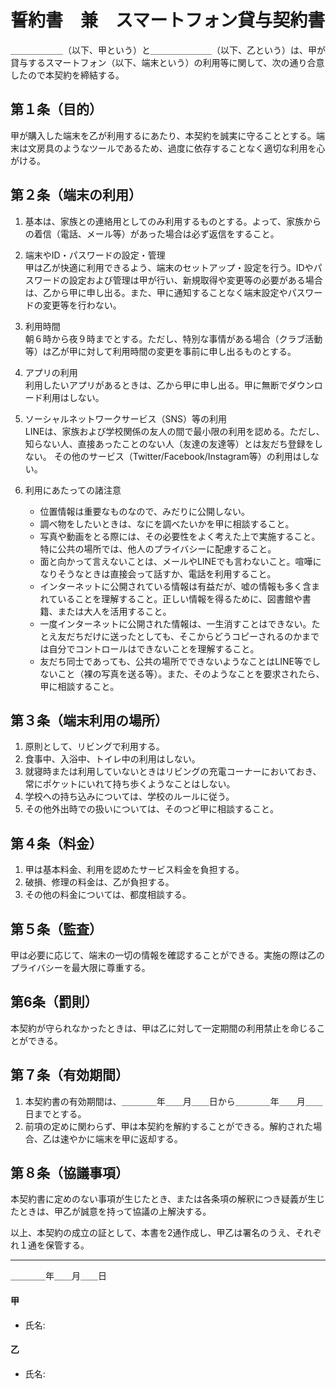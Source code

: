 # 誓約書　兼　スマートフォン貸与契約書

＿＿＿＿＿＿（以下、甲という）と＿＿＿＿＿＿＿（以下、乙という）は、甲が貸与するスマートフォン（以下、端末という）の利用等に関して、次の通り合意したので本契約を締結する。

## 第１条（目的）
甲が購入した端末を乙が利用するにあたり、本契約を誠実に守ることとする。端末は文房具のようなツールであるため、過度に依存することなく適切な利用を心がける。

## 第２条（端末の利用）
1. 基本は、家族との連絡用としてのみ利用するものとする。よって、家族からの着信（電話、メール等）があった場合は必ず返信をすること。

2. 端末やID・パスワードの設定・管理  
甲は乙が快適に利用できるよう、端末のセットアップ・設定を行う。IDやパスワードの設定および管理は甲が行い、新規取得や変更等の必要がある場合は、乙から甲に申し出る。また、甲に通知することなく端末設定やパスワードの変更等を行わない。

3. 利用時間  
朝６時から夜９時までとする。ただし、特別な事情がある場合（クラブ活動等）は乙が甲に対して利用時間の変更を事前に申し出るものとする。

4. アプリの利用  
利用したいアプリがあるときは、乙から甲に申し出る。甲に無断でダウンロード利用はしない。

5. ソーシャルネットワークサービス（SNS）等の利用  
LINEは、家族および学校関係の友人の間で最小限の利用を認める。ただし、知らない人、直接あったことのない人（友達の友達等）とは友だち登録をしない。
その他のサービス（Twitter/Facebook/Instagram等）の利用はしない。

6. 利用にあたっての諸注意
	- 位置情報は重要なものなので、みだりに公開しない。
	- 調べ物をしたいときは、なにを調べたいかを甲に相談すること。
	- 写真や動画をとる際には、その必要性をよく考えた上で実施すること。特に公共の場所では、他人のプライバシーに配慮すること。
	- 面と向かって言えないことは、メールやLINEでも言わないこと。喧嘩になりそうなときは直接会って話すか、電話を利用すること。
	- インターネットに公開されている情報は有益だが、嘘の情報も多く含まれていることを理解すること。正しい情報を得るために、図書館や書籍、または大人を活用すること。
	- 一度インターネットに公開された情報は、一生消すことはできない。たとえ友だちだけに送ったとしても、そこからどうコピーされるのかまでは自分でコントロールはできないことを理解すること。
	- 友だち同士であっても、公共の場所でできないようなことはLINE等でしないこと（裸の写真を送る等）。また、そのようなことを要求されたら、甲に相談すること。

## 第３条（端末利用の場所）
1. 原則として、リビングで利用する。
2. 食事中、入浴中、トイレ中の利用はしない。
3. 就寝時または利用していないときはリビングの充電コーナーにおいておき、常にポケットにいれて持ち歩くようなことはしない。
4. 学校への持ち込みについては、学校のルールに従う。
5. その他外出時での扱いについては、そのつど甲に相談すること。

## 第４条（料金）
1. 甲は基本料金、利用を認めたサービス料金を負担する。
2. 破損、修理の料金は、乙が負担する。
3. その他の料金については、都度相談する。

## 第５条（監査）
甲は必要に応じて、端末の一切の情報を確認することができる。実施の際は乙のプライバシーを最大限に尊重する。

## 第6条（罰則）
本契約が守られなかったときは、甲は乙に対して一定期間の利用禁止を命じることができる。

## 第７条（有効期間）
1. 本契約書の有効期間は、＿＿＿＿年＿＿月＿＿日から＿＿＿＿年＿＿月＿＿日までとする。
2. 前項の定めに関わらず、甲は本契約を解約することができる。解約された場合、乙は速やかに端末を甲に返却する。

## 第８条（協議事項）
本契約書に定めのない事項が生じたとき、または各条項の解釈につき疑義が生じたときは、甲乙が誠意を持って協議の上解決する。

以上、本契約の成立の証として、本書を2通作成し、甲乙は署名のうえ、それぞれ１通を保管する。

---
＿＿＿＿年＿＿月＿＿日

#### 甲
- 氏名:

#### 乙
- 氏名:
